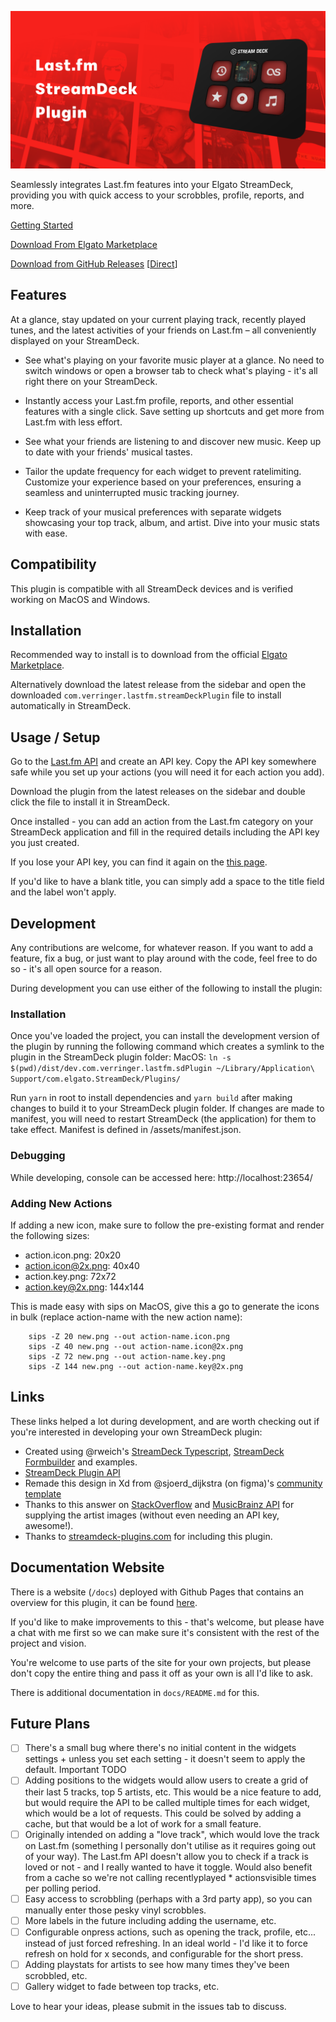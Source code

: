 ![Plugin demo screenshot](https://github.com/Verringer/streamdeck-lastfm/blob/main/cover.png?raw=true)

Seamlessly integrates Last.fm features into your Elgato StreamDeck, providing you with quick access to your scrobbles, profile, reports, and more.

[Getting Started](https://verringer.github.io/streamdeck-lastfm/)

[Download From Elgato Marketplace](https://marketplace.elgato.com/product/stream-deck-lastfm-1c78b0c3-481a-4e1c-a0ee-a2a07b005576)


[Download from GitHub Releases](https://github.com/Verringer/streamdeck-lastfm/releases/latest)
[[Direct](https://github.com/Verringer/streamdeck-lastfm/releases/latest/download/com.verringer.lastfm.streamDeckPlugin)]

## Features

At a glance, stay updated on your current playing track, recently played tunes, and the latest activities of your friends on Last.fm – all conveniently displayed on your StreamDeck.

- See what's playing on your favorite music player at a glance. No need to switch windows or open a browser tab to check what's playing - it's all right there on your StreamDeck.

- Instantly access your Last.fm profile, reports, and other essential features with a single click. Save setting up shortcuts and get more from Last.fm with less effort.

- See what your friends are listening to and discover new music. Keep up to date with your friends' musical tastes.

- Tailor the update frequency for each widget to prevent ratelimiting. Customize your experience based on your preferences, ensuring a seamless and uninterrupted music tracking journey.

- Keep track of your musical preferences with separate widgets showcasing your top track, album, and artist. Dive into your music stats with ease.

## Compatibility

This plugin is compatible with all StreamDeck devices and is verified working on MacOS and Windows.

## Installation

Recommended way to install is to download from the official [Elgato Marketplace](https://marketplace.elgato.com/product/stream-deck-lastfm-1c78b0c3-481a-4e1c-a0ee-a2a07b005576).

Alternatively download the latest release from the sidebar and open the downloaded `com.verringer.lastfm.streamDeckPlugin` file to install automatically in StreamDeck.

## Usage / Setup

Go to the [Last.fm API](https://www.last.fm/api/account/create) and create an API key. Copy the API key somewhere safe while you set up your actions (you will need it for each action you add).

Download the plugin from the latest releases on the sidebar and double click the file to install it in StreamDeck.

Once installed - you can add an action from the Last.fm category on your StreamDeck application and fill in the required details including the API key you just created.

If you lose your API key, you can find it again on the [this page](https://www.last.fm/api/accounts).

If you'd like to have a blank title, you can simply add a space to the title field and the label won't apply.

## Development

Any contributions are welcome, for whatever reason. If you want to add a feature, fix a bug, or just want to play around with the code, feel free to do so - it's all open source for a reason.

During development you can use either of the following to install the plugin:

### Installation

Once you've loaded the project, you can install the development version of the plugin by running the following command which creates a symlink to the plugin in the StreamDeck plugin folder:
MacOS: ``ln -s $(pwd)/dist/dev.com.verringer.lastfm.sdPlugin ~/Library/Application\ Support/com.elgato.StreamDeck/Plugins/``

Run ``yarn`` in root to install dependencies and ``yarn build`` after making changes to build it to your StreamDeck plugin folder. If changes are made to manifest, you will need to restart StreamDeck (the application) for them to take effect. Manifest is defined in /assets/manifest.json.

### Debugging

While developing, console can be accessed here:
http://localhost:23654/

### Adding New Actions
If adding a new icon, make sure to follow the pre-existing format and render the following sizes:
- action.icon.png: 20x20
- action.icon@2x.png: 40x40
- action.key.png: 72x72
- action.key@2x.png: 144x144

This is made easy with sips on MacOS, give this a go to generate the icons in bulk (replace action-name with the new action name):
```
    sips -Z 20 new.png --out action-name.icon.png
    sips -Z 40 new.png --out action-name.icon@2x.png
    sips -Z 72 new.png --out action-name.key.png
    sips -Z 144 new.png --out action-name.key@2x.png
```

## Links

These links helped a lot during development, and are worth checking out if you're interested in developing your own StreamDeck plugin:
- Created using @rweich's [StreamDeck Typescript](https://github.com/rweich/streamdeck-ts), [StreamDeck Formbuilder](https://github.com/rweich/streamdeck-formbuilder) and examples.
- [StreamDeck Plugin API](https://docs.elgato.com/sdk/)
- Remade this design in Xd from @sjoerd_dijkstra (on figma)'s [community template](https://www.figma.com/community/file/1144539638960396016)
- Thanks to this answer on [StackOverflow](https://stackoverflow.com/questions/55978243/last-fm-api-returns-same-white-star-image-for-all-artists) and [MusicBrainz API](https://musicbrainz.org/doc/MusicBrainz_API) for supplying the artist images (without even needing an API key, awesome!).
- Thanks to [streamdeck-plugins.com](https://streamdeck-plugins.com) for including this plugin.

## Documentation Website

There is a website (`/docs`) deployed with Github Pages that contains an overview for this plugin, it can be found [here](https://verringer.github.io/streamdeck-lastfm/).

If you'd like to make improvements to this - that's welcome, but please have a chat with me first so we can make sure it's consistent with the rest of the project and vision.

You're welcome to use parts of the site for your own projects, but please don't copy the entire thing and pass it off as your own is all I'd like to ask.

There is additional documentation in `docs/README.md` for this.

## Future Plans

- [ ] There's a small bug where there's no initial content in the widgets settings + unless you set each setting - it doesn't seem to apply the default. Important TODO
- [ ] Adding positions to the widgets would allow users to create a grid of their last 5 tracks, top 5 artists, etc. This would be a nice feature to add, but would require the API to be called multiple times for each widget, which would be a lot of requests. This could be solved by adding a cache, but that would be a lot of work for a small feature.
- [ ] Originally intended on adding a "love track", which would love the track on Last.fm (something I personally don't utilise as it requires going out of your way). The Last.fm API doesn't allow you to check if a track is loved or not - and I really wanted to have it toggle. Would also benefit from a cache so we're not calling recentlyplayed * actionsvisible times per polling period.
- [ ] Easy access to scrobbling (perhaps with a 3rd party app), so you can manually enter those pesky vinyl scrobbles.
- [ ] More labels in the future including adding the username, etc.
- [ ] Configurable onpress actions, such as opening the track, profile, etc... instead of just forced refreshing. In an ideal world - I'd like it to force refresh on hold for x seconds, and configurable for the short press.
- [ ] Adding playstats for artists to see how many times they've been scrobbled, etc.
- [ ] Gallery widget to fade between top tracks, etc.

Love to hear your ideas, please submit in the issues tab to discuss.
